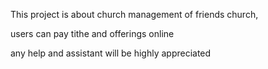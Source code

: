 This project is about church management of friends church,

users can pay tithe and offerings online

any help and assistant will be highly appreciated
